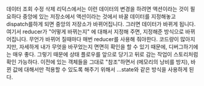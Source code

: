 데이터 조회 수정 삭제
리덕스에서는 이런 데이터의 변경을 하려면 액션이라는 것이 필요하다
중앙에 있는 저장소에서 액션이라는 것에서 바꿀 데이터를 지정해놓고 dispatch를하게 되면 중앙의 저장소가 바뀌어집니다.
그러면 데이터가 바뀌게 됩니다. 여기서 reducer가 "어떻게 바뀌는지" 에 대해서 지정해 주면, 지정해준 방식으로 바뀌어집니다.
무언가 바뀌어 질때마다 매번 reducer를 사용해 줘야한다. 코드량이 많아지지만, 자세하게 내가 무엇을 바꾸었는지 면면히 확인을 할 수 있기 때문에,
디버그하기에는 매우 좋다. 그렇기 때문에 상태 플로우를 앞으로 당기고 뒤로 감는 작업이 스토리처럼 확인 가능하다.
이전에 있는 객체들을 그대로 "참조"하면서 (메모리의 낭비를 방지), 바뀐 값에 대해서만 적용할 수 있도록 해주기 위해서 ...state와 같은 방식을 사용하게 된다.